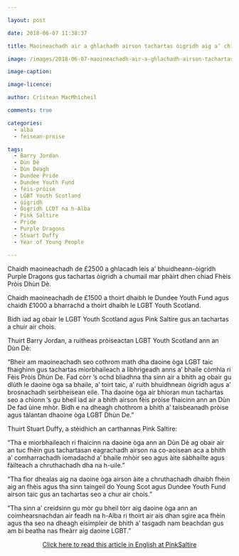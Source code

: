 ```yaml
---

layout: post

date: 2018-06-07 11:38:37

title: Maoineachadh air a ghlachadh airson tachartas òigridh aig a’ chiad Fhèis Pròis Dhùn Dè

image: /images/2018-06-07-maoineachadh-air-a-ghlachadh-airson-tachartas-oigridh-aig-a-chiad-fheis-proise-dhun-de.jpg

image-caption:

image-licence:

author: Crìstean MacMhìcheil

comments: true

categories:
  - alba
  - feisean-proise

tags:
  - Barry Jordan
  - Dùn Dè
  - Dùn Deagh
  - Dundee Pride
  - Dundee Youth Fund
  - fèis-pròise
  - LGBT Youth Scotland
  - òigridh
  - Òigridh LCDT na h-Alba
  - Pink Saltire
  - Pride
  - Purple Dragons
  - Stuart Duffy
  - Year of Young People

---
```


Chaidh maoineachadh de £2500 a ghlacadh leis a&#8217; bhuidheann-òigridh Purple Dragons gus tachartas òigridh a chumail mar phàirt dhen chiad Fhèis Pròis Dhùn Dè.

<!--more-->

Chaidh maoineachadh de £1500 a thoirt dhaibh le Dundee Youth Fund agus chaidh £1000 a bharrachd a thoirt dhaibh le LGBT Youth Scotland.

Bidh iad ag obair le LGBT Youth Scotland agus Pink Saltire gus an tachartas a chuir air chois.

Thuirt Barry Jordan, a ruitheas pròiseactan LGBT Youth Scotland ann an Dùn Dè:

&#8220;Bheir am maoineachadh seo cothrom math dha daoine òga LGBT taic fhaighinn gus tachartas mìorbhaileach a lìbhrigeadh anns a&#8217; bhaile còmhla ri Fèis Pròis Dhùn De. Fad còrr &#8217;s ochd bliadhna tha sinn air a bhith ag obair gu dlùth le daoine òga sa bhaile, a&#8217; toirt taic, a&#8217; ruith bhuidhnean òigridh agus a&#8217; brosnachadh seirbheisean eile. Tha daoine òga air bhioran mun tachartas seo a chionn &#8217;s gu bheil iad air a bhith airson fèis pròise fhaicinn ann an Dùn De fad ùine mhòr. Bidh e na dheagh chothrom a bhith a&#8217; taisbeanadh pròise agus tàlantan dhaoine òga LGBT Dhùn De.&#8221;

Thuirt Stuart Duffy, a stèidhich an carthannas Pink Saltire:

&#8220;Tha e mìorbhaileach ri fhaicinn na daoine òga ann an Dùn Dè ag obair air an tuc fhèin gus tachartasan eagrachadh airson na co-aoisean aca a bhith a&#8217; comharrachadh iomadachd a&#8217; bhaile mhòir seo agus àite sàbhailte agus fàilteach a chruthachadh dha na h-uile.&#8221;

&#8220;Tha fìor dhealas aig na daoine òga airson àite a chruthachadh dhaibh fhèin aig an fhèis agus tha sinn taingeil do Young Scot agus Dundee Youth Fund airson taic gus an tachartas seo a chur air chois.&#8221;

&#8220;Tha sinn a&#8217; creidsinn gu mòr gu bheil tòrr aig daoine òga ann an coimhearsnachdan air feadh na h-Alba ri thoirt air ais dhan sgìre aca fhèin agus tha seo na dheagh eisimpleir de bhith a&#8217; tasgadh nam beachdan gus am bi beatha nas fheàrr aig daoine LGBT.&#8221;

<p style="text-align: center;">
  <a class="btn btn-info" role="button" href="https://pinksaltire.com/2018/06/02/young-people-to-be-at-the-heart-of-dundees-first-pride-event/">Click here to read this article in English at PinkSaltire</a>
</p>
